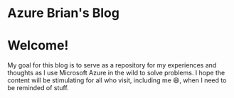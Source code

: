 # Azure Brian's Blog

# Welcome!  

My goal for this blog is to serve as a repository for my experiences and thoughts as I use Microsoft Azure in the wild to solve problems.  I hope the content will be stimulating for all who visit, including me :smile:, when I need to be reminded of stuff.
